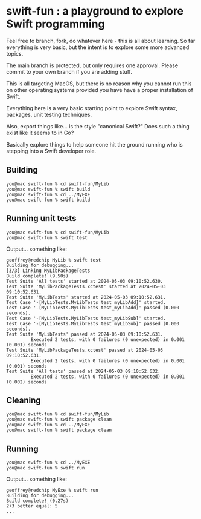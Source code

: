 # swift-fun : a playground to explore Swift programming

Feel free to branch, fork, do whatever here - this is all about learning.  So far everything is very basic, but the intent is to explore some more advanced topics.

The main branch is protected, but only requires one approval.  Please commit to your own branch if you are adding stuff.

This is all targeting MacOS, but there is no reason why you cannot run this on other operating systems provided you have have a proper installation of Swift.

Everything here is a very basic starting point to explore Swift syntax, packages, unit testing techniques.

Also, export things like... is the style "canonical Swift?"  Does such a thing exist like it seems to in Go?

Basically explore things to help someone hit the ground running who is stepping into a Swift developer role.

## Building
```
you@mac swift-fun % cd swift-fun/MyLib
you@mac swift-fun % swift build
you@mac swift-fun % cd ../MyEXE
you@mac swift-fun % swift build
```
## Running unit tests
```
you@mac swift-fun % cd swift-fun/MyLib
you@mac swift-fun % swift test
```
Output... something like:
```
geoffrey@redchip MyLib % swift test
Building for debugging...
[3/3] Linking MyLibPackageTests
Build complete! (9.50s)
Test Suite 'All tests' started at 2024-05-03 09:10:52.630.
Test Suite 'MyLibPackageTests.xctest' started at 2024-05-03 09:10:52.631.
Test Suite 'MyLibTests' started at 2024-05-03 09:10:52.631.
Test Case '-[MyLibTests.MyLibTests test_myLibAdd]' started.
Test Case '-[MyLibTests.MyLibTests test_myLibAdd]' passed (0.000 seconds).
Test Case '-[MyLibTests.MyLibTests test_myLibSub]' started.
Test Case '-[MyLibTests.MyLibTests test_myLibSub]' passed (0.000 seconds).
Test Suite 'MyLibTests' passed at 2024-05-03 09:10:52.631.
         Executed 2 tests, with 0 failures (0 unexpected) in 0.001 (0.001) seconds
Test Suite 'MyLibPackageTests.xctest' passed at 2024-05-03 09:10:52.631.
         Executed 2 tests, with 0 failures (0 unexpected) in 0.001 (0.001) seconds
Test Suite 'All tests' passed at 2024-05-03 09:10:52.632.
         Executed 2 tests, with 0 failures (0 unexpected) in 0.001 (0.002) seconds
```
## Cleaning
```
you@mac swift-fun % cd swift-fun/MyLib
you@mac swift-fun % swift package clean
you@mac swift-fun % cd ../MyEXE
you@mac swift-fun % swift package clean
```
## Running
```
you@mac swift-fun % cd ../MyEXE
you@mac swift-fun % swift run
```
Output... something like:
```
geoffrey@redchip MyExe % swift run
Building for debugging...
Build complete! (0.27s)
2+3 better equal: 5
...
````